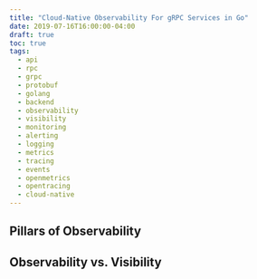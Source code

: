 ```yaml
---
title: "Cloud-Native Observability For gRPC Services in Go"
date: 2019-07-16T16:00:00-04:00
draft: true
toc: true
tags: 
  - api
  - rpc
  - grpc
  - protobuf
  - golang
  - backend
  - observability
  - visibility
  - monitoring
  - alerting
  - logging
  - metrics
  - tracing
  - events
  - openmetrics
  - opentracing
  - cloud-native
---
```


## Pillars of Observability

## Observability vs. Visibility
